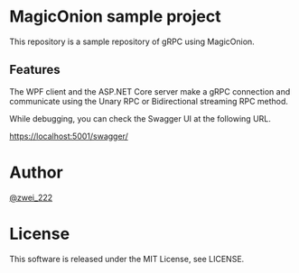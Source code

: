 # MagicOnion sample project
This repository is a sample repository of gRPC using MagicOnion.

## Features
The WPF client and the ASP.NET Core server make a gRPC connection and communicate using the Unary RPC or Bidirectional streaming RPC method.

While debugging, you can check the Swagger UI at the following URL.

[https://localhost:5001/swagger/](https://localhost:5001/swagger/)

# Author
[@zwei_222](https://twitter.com/zwei_222)

# License
This software is released under the MIT License, see LICENSE.
